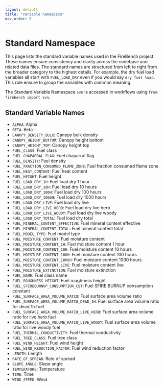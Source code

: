 ```yaml
---
layout: default
title: "Variable namespace"
nav_order: 5
---
```

# Standard Namespace

This page lists the standard variable names used in the FireBench project. These names ensure consistency and clarity across the codebase and related data files.
The standard names are structured from left to right from the broader category to the highest details. For example, the dry fuel load variables all start with `FUEL_LOAD_DRY` even if you would say `dry fuel load`. This rule ensure to group the variables with common meaning.

The Standard Variable Namespace `svn` is accessed in workflows using `from firebench import svn`. 

## Standard Variable Names

- `ALPHA`: Alpha
- `BETA`: Beta
- `CANOPY_DENSITY_BULK`: Canopy bulk density
- `CANOPY_HEIGHT_BOTTOM`: Canopy height bottom
- `CANOPY_HEIGHT_TOP`: Canopy height top
- `FUEL_CLASS`: Fuel class
- `FUEL_CHAPARRAL_FLAG`: Fuel chaparral flag
- `FUEL_DENSITY`: Fuel density
- `FUEL_FRACTION_CONSUMED_FLAME_ZONE`: Fuel fraction consumed flame zone
- `FUEL_HEAT_CONTENT`: Fuel heat content
- `FUEL_HEIGHT`: Fuel height
- `FUEL_LOAD_DRY_1H`: Fuel load dry 1 hour
- `FUEL_LOAD_DRY_10H`: Fuel load dry 10 hours
- `FUEL_LOAD_DRY_100H`: Fuel load dry 100 hours
- `FUEL_LOAD_DRY_1000H`: Fuel load dry 1000 hours
- `FUEL_LOAD_DRY_LIVE`: Fuel load dry live
- `FUEL_LOAD_DRY_LIVE_HERB`: Fuel load dry live herb
- `FUEL_LOAD_DRY_LIVE_WOODY`: Fuel load dry live woody
- `FUEL_LOAD_DRY_TOTAL`: Fuel load dry total
- `FUEL_MINERAL_CONTENT_EFFECTIVE`: Fuel mineral content effective
- `FUEL_MINERAL_CONTENT_TOTAL`: Fuel mineral content total
- `FUEL_MODEL_TYPE`: Fuel model type
- `FUEL_MOISTURE_CONTENT`: Fuel moisture content
- `FUEL_MOISTURE_CONTENT_1H`: Fuel moisture content 1 hour
- `FUEL_MOISTURE_CONTENT_10H`: Fuel moisture content 10 hours
- `FUEL_MOISTURE_CONTENT_100H`: Fuel moisture content 100 hours
- `FUEL_MOISTURE_CONTENT_1000H`: Fuel moisture content 1000 hours
- `FUEL_MOISTURE_CONTENT_LIVE`: Fuel moisture content live
- `FUEL_MOISTURE_EXTINCTION`: Fuel moisture extinction
- `FUEL_NAME`: Fuel class name
- `FUEL_ROUGHNESS_HEIGHT`: Fuel roughness height
- `FUEL_SFIREBURNUP_CONSUMPTION_CST`: Fuel SFIRE BURNUP consumption constant
- `FUEL_SURFACE_AREA_VOLUME_RATIO`: Fuel surface area volume ratio
- `FUEL_SURFACE_AREA_VOLUME_RATIO_DEAD_1H`: Fuel surface area volume ratio for dead 1h fuel
- `FUEL_SURFACE_AREA_VOLUME_RATIO_LIVE_HERB`: Fuel surface area volume ratio for live herb fuel
- `FUEL_SURFACE_AREA_VOLUME_RATIO_LIVE_WOODY`: Fuel surface area volume ratio for live woody fuel
- `FUEL_THERMAL_CONDUCTIVITY`: Fuel thermal conductivity
- `FUEL_TREE_CLASS`: Fuel tree class
- `FUEL_WIND_HEIGHT`: Fuel wind height
- `FUEL_WIND_REDUCTION_FACTOR`: Fuel wind reduction factor
- `LENGTH`: Length
- `RATE_OF_SPREAD`: Rate of spread
- `SLOPE_ANGLE`: Slope angle
- `TEMPERATURE`: Temperature
- `TIME`: Time
- `WIND_SPEED`: Wind
